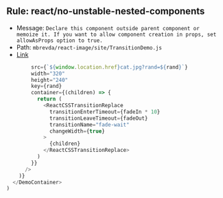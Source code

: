 ## Rule: react/no-unstable-nested-components
- Message: `Declare this component outside parent component or memoize it. If you want to allow component creation in props, set allowAsProps option to true.`
- Path: `mbrevda/react-image/site/TransitionDemo.js`
- [Link](https://github.com/mbrevda/react-image/blob/HEAD/site/TransitionDemo.js#L47-L58)
```js
        src={`${window.location.href}cat.jpg?rand=${rand}`}
        width="320"
        height="240"
        key={rand}
        container={(children) => {
          return (
            <ReactCSSTransitionReplace
              transitionEnterTimeout={fadeIn * 10}
              transitionLeaveTimeout={fadeOut}
              transitionName="fade-wait"
              changeWidth={true}
            >
              {children}
            </ReactCSSTransitionReplace>
          )
        }}
      />
    )}
  </DemoContainer>
)

```
